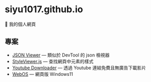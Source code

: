 # siyu1017.github.io

👋 我的個人網頁

## 專案
- [JSON Viewer](https://siyu1017.github.io/json-viewer/) — 類似於 DevTool 的 json 檢視器
- [StyleViewer.js](https://siyu1017.github.io/StyleViewer.js) — 查找網頁中元素的樣式
- [Youtube Downloader](https://ytdler.vercel.app) — 透過 Youtube 連結免費且無廣告下載影片
- [WebOS](https://siyu1017.github.io/WebOS/) — 網頁版 Windows11
